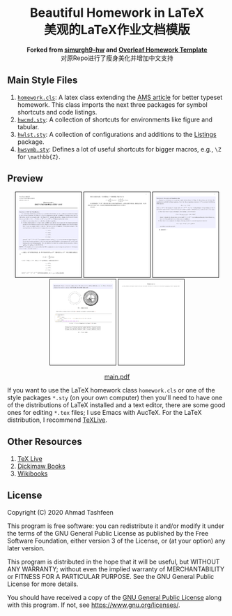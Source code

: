 <h1 align="center">Beautiful Homework in LaTeX<br>美观的LaTeX作业文档模版</h1>
<div align="center">
<strong>Forked from <a href="https://github.com/simurgh9/hw">simurgh9-hw</a> and <a href="https://www.overleaf.com/latex/templates/overleaf-homework-template/tjpxvcfnrqpd">Overleaf Homework Template</a></strong>
<br>对原Repo进行了瘦身美化并增加中文支持
</div>



## Main Style Files
1. [`homework.cls`][0]: A latex class extending the [AMS article](https://www.ctan.org/pkg/amsart) for better typeset homework. This class imports the next three packages for symbol shortcuts and code listings.
2. [`hwcmd.sty`][4]: A collection of shortcuts for environments like figure and tabular.
3. [`hwlst.sty`][1]: A collection of configurations and additions to the [Listings](https://www.ctan.org/pkg/listings) package.
4. [`hwsymb.sty`][2]: Defines a lot of useful shortcuts for bigger macros, e.g., `\Z` for `\mathbb{Z}`.

## Preview

<p align="center"><img src="./media/main-1.png" width="30%" border="1" border-color=red/>  
<img src="./media/main-2.png" width="30%" border="1"/> 
<img src="./media/main-3.png" width="30%" border="1"/> 
<img src="./media/main-4.png" width="30%" border="1"/> 
<img src="./media/main-5.png" width="30%" border="1"/> </p>

<div align="center">
<a href="./main.pdf">main.pdf</a>
</div>

If you want to use the LaTeX homework class `homework.cls` or one of the style packages `*.sty` (on your own computer) then you'll need to have one of the distributions of LaTeX installed and a text editor, there are some good ones for editing `*.tex` files; I use Emacs with AucTeX. For the LaTeX distribution, I recommend [TeXLive](https://tug.org/texlive/).

## Other Resources

1. [TeX Live](https://tug.org/texlive/)
2. [Dickimaw Books](https://www.dickimaw-books.com/latex/admin/html/docsvlist.shtml)
3. [Wikibooks](https://en.wikibooks.org/wiki/LaTeX)

## License

Copyright (C) 2020 Ahmad Tashfeen

This program is free software: you can redistribute it and/or modify it under the terms of the GNU General Public License as published by the Free Software Foundation, either version 3 of the License, or (at your option) any later version.

This program is distributed in the hope that it will be useful, but WITHOUT ANY WARRANTY; without even the implied warranty of MERCHANTABILITY or FITNESS FOR A PARTICULAR PURPOSE.  See the GNU General Public License for more details.

You should have received a copy of the [GNU General Public License](COPYING) along with this program.  If not, see <https://www.gnu.org/licenses/>.

[0]: https://raw.githubusercontent.com/simurgh9/hw/master/src/latex/homework.cls
[1]: https://raw.githubusercontent.com/simurgh9/hw/master/src/latex/hwlst.sty
[2]: https://raw.githubusercontent.com/simurgh9/hw/master/src/latex/hwsymb.sty
[3]: https://raw.githubusercontent.com/simurgh9/hw/master/examples/mathjax/hwjax.js
[4]: https://raw.githubusercontent.com/simurgh9/hw/master/src/latex/hwcmd.sty

